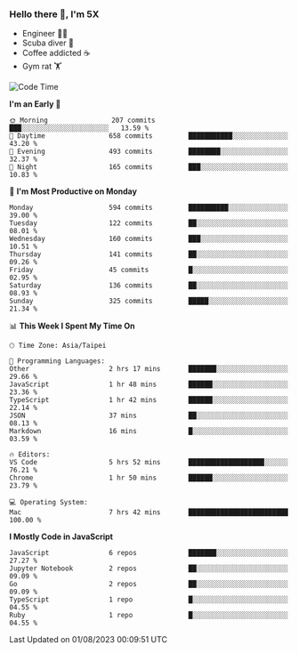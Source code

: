 ### Hello there 👋, I'm 5X

* Engineer 👨‍💻
* Scuba diver 🤿
* Coffee addicted ☕️
* Gym rat 🏋️

<!--START_SECTION:waka-->
![Code Time](http://img.shields.io/badge/Code%20Time-414%20hrs%2035%20mins-blue)

**I'm an Early 🐤** 

```text
🌞 Morning                207 commits         ███░░░░░░░░░░░░░░░░░░░░░░   13.59 % 
🌆 Daytime                658 commits         ███████████░░░░░░░░░░░░░░   43.20 % 
🌃 Evening                493 commits         ████████░░░░░░░░░░░░░░░░░   32.37 % 
🌙 Night                  165 commits         ███░░░░░░░░░░░░░░░░░░░░░░   10.83 % 
```
📅 **I'm Most Productive on Monday** 

```text
Monday                   594 commits         ██████████░░░░░░░░░░░░░░░   39.00 % 
Tuesday                  122 commits         ██░░░░░░░░░░░░░░░░░░░░░░░   08.01 % 
Wednesday                160 commits         ███░░░░░░░░░░░░░░░░░░░░░░   10.51 % 
Thursday                 141 commits         ██░░░░░░░░░░░░░░░░░░░░░░░   09.26 % 
Friday                   45 commits          █░░░░░░░░░░░░░░░░░░░░░░░░   02.95 % 
Saturday                 136 commits         ██░░░░░░░░░░░░░░░░░░░░░░░   08.93 % 
Sunday                   325 commits         █████░░░░░░░░░░░░░░░░░░░░   21.34 % 
```


📊 **This Week I Spent My Time On** 

```text
🕑︎ Time Zone: Asia/Taipei

💬 Programming Languages: 
Other                    2 hrs 17 mins       ███████░░░░░░░░░░░░░░░░░░   29.66 % 
JavaScript               1 hr 48 mins        ██████░░░░░░░░░░░░░░░░░░░   23.36 % 
TypeScript               1 hr 42 mins        ██████░░░░░░░░░░░░░░░░░░░   22.14 % 
JSON                     37 mins             ██░░░░░░░░░░░░░░░░░░░░░░░   08.13 % 
Markdown                 16 mins             █░░░░░░░░░░░░░░░░░░░░░░░░   03.59 % 

🔥 Editors: 
VS Code                  5 hrs 52 mins       ███████████████████░░░░░░   76.21 % 
Chrome                   1 hr 50 mins        ██████░░░░░░░░░░░░░░░░░░░   23.79 % 

💻 Operating System: 
Mac                      7 hrs 42 mins       █████████████████████████   100.00 % 
```

**I Mostly Code in JavaScript** 

```text
JavaScript               6 repos             ███████░░░░░░░░░░░░░░░░░░   27.27 % 
Jupyter Notebook         2 repos             ██░░░░░░░░░░░░░░░░░░░░░░░   09.09 % 
Go                       2 repos             ██░░░░░░░░░░░░░░░░░░░░░░░   09.09 % 
TypeScript               1 repo              █░░░░░░░░░░░░░░░░░░░░░░░░   04.55 % 
Ruby                     1 repo              █░░░░░░░░░░░░░░░░░░░░░░░░   04.55 % 
```




 Last Updated on 01/08/2023 00:09:51 UTC
<!--END_SECTION:waka-->
